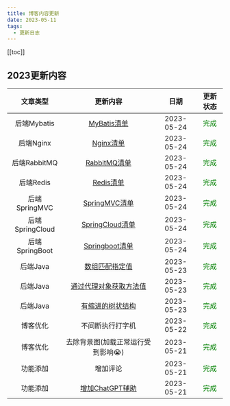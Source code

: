 ```yaml
---
title: 博客内容更新
date: 2023-05-11
tags: 
  - 更新日志
---
```

[[toc]]

## 2023更新内容

|   文章类型   |   更新内容   |   日期   |   更新状态   |
| :----: | :------: | :----: | :----: |
| 后端Mybatis | [MyBatis清单](../../blogs/back-end/mybatis/052401.md) | 2023-05-24 | <font color=#008000>完成</font> |
| 后端Nginx | [Nginx清单](../../blogs/back-end/nginx/052401.md) | 2023-05-24 | <font color=#008000>完成</font> |
| 后端RabbitMQ | [RabbitMQ清单](../../blogs/back-end/rabbitmq/052401.md) | 2023-05-24 | <font color=#008000>完成</font> |
| 后端Redis | [Redis清单](../../blogs/back-end/redis/052401.md) | 2023-05-24 | <font color=#008000>完成</font> |
| 后端SpringMVC | [SpringMVC清单](../../blogs/back-end/springmvc/052401.md) | 2023-05-24 | <font color=#008000>完成</font> |
| 后端SpringCloud | [SpringCloud清单](../../blogs/back-end/springcloud/052401.md) | 2023-05-24 | <font color=#008000>完成</font> |
| 后端SpringBoot | [Springboot清单](../../blogs/back-end/springboot/052401.md) | 2023-05-24 | <font color=#008000>完成</font> |
| 后端Java | [数组匹配指定值](../../blogs/back-end/java/052303.md) | 2023-05-23 | <font color=#008000>完成</font> |
| 后端Java | [通过代理对象获取方法值](../../blogs/back-end/java/052302.md) | 2023-05-23 | <font color=#008000>完成</font> |
| 后端Java | [有缩进的树状结构](../../blogs/back-end/java/052301.md) | 2023-05-23 | <font color=#008000>完成</font> |
| 博客优化 | 不间断执行打字机 | 2023-05-22 | <font color=#008000>完成</font> |
| 博客优化 | 去除背景图(加载正常运行受到影响😭) | 2023-05-21 | <font color=#008000>完成</font> |
| 功能添加 | 增加评论 | 2023-05-21 | <font color=#008000>完成</font> |
| 功能添加 | [增加ChatGPT辅助](https://www.chatongpt.club) | 2023-05-21 | <font color=#008000>完成</font> |








